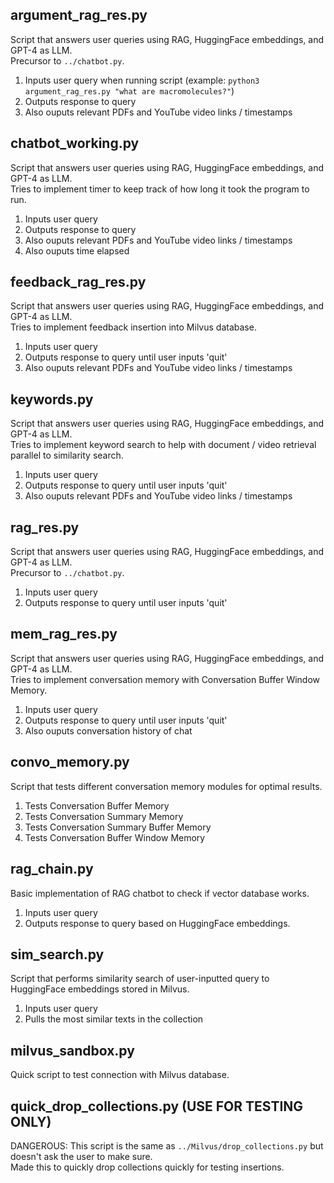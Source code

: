 ## argument_rag_res.py
Script that answers user queries using RAG, HuggingFace embeddings, and GPT-4 as LLM. <br>
Precursor to `../chatbot.py`.
1. Inputs user query when running script (example: `python3 argument_rag_res.py "what are macromolecules?"`)
2. Outputs response to query 
3. Also ouputs relevant PDFs and YouTube video links / timestamps


## chatbot_working.py
Script that answers user queries using RAG, HuggingFace embeddings, and GPT-4 as LLM. <br>
Tries to implement timer to keep track of how long it took the program to run.
1. Inputs user query
2. Outputs response to query 
3. Also ouputs relevant PDFs and YouTube video links / timestamps
4. Also ouputs time elapsed


## feedback_rag_res.py
Script that answers user queries using RAG, HuggingFace embeddings, and GPT-4 as LLM. <br>
Tries to implement feedback insertion into Milvus database.
1. Inputs user query
2. Outputs response to query until user inputs 'quit'
3. Also ouputs relevant PDFs and YouTube video links / timestamps


## keywords.py
Script that answers user queries using RAG, HuggingFace embeddings, and GPT-4 as LLM. <br>
Tries to implement keyword search to help with document / video retrieval parallel to similarity search.
1. Inputs user query
2. Outputs response to query until user inputs 'quit'
3. Also ouputs relevant PDFs and YouTube video links / timestamps


## rag_res.py
Script that answers user queries using RAG, HuggingFace embeddings, and GPT-4 as LLM. <br>
Precursor to `../chatbot.py`.
1. Inputs user query
2. Outputs response to query until user inputs 'quit'


## mem_rag_res.py
Script that answers user queries using RAG, HuggingFace embeddings, and GPT-4 as LLM. <br>
Tries to implement conversation memory with Conversation Buffer Window Memory.
1. Inputs user query
2. Outputs response to query until user inputs 'quit'
3. Also ouputs conversation history of chat


## convo_memory.py
Script that tests different conversation memory modules for optimal results.
1. Tests Conversation Buffer Memory
2. Tests Conversation Summary Memory
3. Tests Conversation Summary Buffer Memory
4. Tests Conversation Buffer Window Memory


## rag_chain.py 
Basic implementation of RAG chatbot to check if vector database works.
1. Inputs user query
2. Outputs response to query based on HuggingFace embeddings.


## sim_search.py
Script that performs similarity search of user-inputted query to HuggingFace embeddings stored in Milvus. 
1. Inputs user query
2. Pulls the most similar texts in the collection


## milvus_sandbox.py
Quick script to test connection with Milvus database.


## quick_drop_collections.py (USE FOR TESTING ONLY)
DANGEROUS: This script is the same as `../Milvus/drop_collections.py` but doesn't ask the user to make sure. <br>
Made this to quickly drop collections quickly for testing insertions. 
